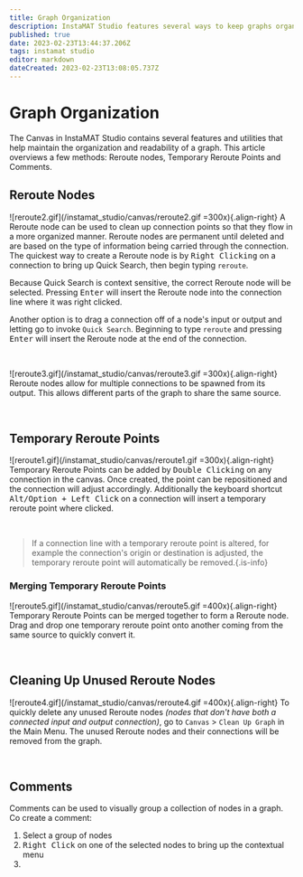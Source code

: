 ```yaml
---
title: Graph Organization
description: InstaMAT Studio features several ways to keep graphs organized and readable.
published: true
date: 2023-02-23T13:44:37.206Z
tags: instamat studio
editor: markdown
dateCreated: 2023-02-23T13:08:05.737Z
---
```


# Graph Organization

The Canvas in InstaMAT Studio contains several features and utilities that help maintain the organization and readability of a graph. This article overviews a few  methods: Reroute nodes, Temporary Reroute Points and Comments.


## Reroute Nodes
![reroute2.gif](/instamat_studio/canvas/reroute2.gif =300x){.align-right} A Reroute node can be used to clean up connection points so that they flow in a more organized manner. Reroute nodes are permanent until deleted and are based on the type of information being carried through the connection. The quickest way to create a Reroute node is by <kbd>Right Clicking</kbd> on a connection to bring up Quick Search, then begin typing `reroute`.

Because Quick Search is context sensitive, the correct Reroute node will be selected. Pressing <kbd>Enter</kbd> will insert the Reroute node into the connection line where it was right clicked.

Another option is to drag a connection off of a node's input or output and letting go to invoke `Quick Search`. Beginning to type `reroute` and pressing <kbd>Enter</kbd> will insert the Reroute node at the end of the connection.

<br style="clear: right;"/>

![reroute3.gif](/instamat_studio/canvas/reroute3.gif =300x){.align-right} Reroute nodes allow for multiple connections to be spawned from its output. This allows different parts of the graph to share the same source.

<br style="clear: right;"/>

## Temporary Reroute Points
![reroute1.gif](/instamat_studio/canvas/reroute1.gif =300x){.align-right} Temporary Reroute Points can be added by <kbd>Double Clicking</kbd> on any connection in the canvas. Once created, the point can be repositioned and the connection will adjust accordingly. Additionally the keyboard shortcut <kbd>Alt/Option + Left Click</kbd> on a connection will insert a temporary reroute point where clicked.

<br style="clear: right;"/>

> If a connection line with a temporary reroute point is altered, for example the connection's origin or destination is adjusted, the temporary reroute point will automatically be removed.{.is-info}


### Merging Temporary Reroute Points

![reroute5.gif](/instamat_studio/canvas/reroute5.gif =400x){.align-right} Temporary Reroute Points can be merged together to form a Reroute node. Drag and drop one temporary reroute point onto another coming from the same source to quickly convert it.

<br style="clear: right;"/>

## Cleaning Up Unused Reroute Nodes

![reroute4.gif](/instamat_studio/canvas/reroute4.gif =400x){.align-right} To quickly delete any unused Reroute nodes *(nodes that don't have both a connected input and output connection)*, go to `Canvas` > `Clean Up Graph` in the Main Menu. The unused Reroute nodes and their connections will be removed from the graph.

<br style="clear: right;"/>

## Comments

Comments can be used to visually group a collection of nodes in a graph. Co create a comment:

1. Select a group of nodes
2. <kbd>Right Click</kbd> on one of the selected nodes to bring up the contextual menu
3. 